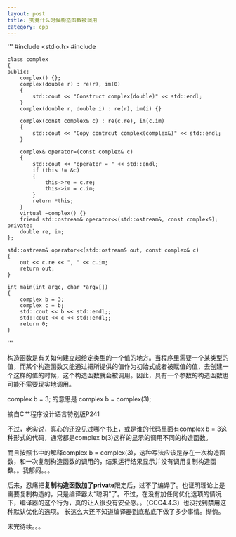 ```yaml
---
layout: post
title: 究竟什么时候构造函数被调用
category: cpp
---
```


'''
    #include <stdio.h>
    #include <iostream>

    class complex
    {
    public:
        complex() {};
        complex(double r) : re(r), im(0)
        {
            std::cout << "Construct complex(double)" << std::endl;
        }
        complex(double r, double i) : re(r), im(i) {}

        complex(const complex& c) : re(c.re), im(c.im)
        {
            std::cout << "Copy contrcut complex(complex&)" << std::endl;
        }

        complex& operator=(const complex& c)
        {
            std::cout << "operator = " << std::endl;
            if (this != &c)
            {
                this->re = c.re;
                this->im = c.im;
            }
            return *this;
        }
        virtual ~complex() {}
        friend std::ostream& operator<<(std::ostream&, const complex&);
    private:
        double re, im;
    };

    std::ostream& operator<<(std::ostream& out, const complex& c)
    {
        out << c.re << ", " << c.im;
        return out;
    }

    int main(int argc, char *argv[])
    {
        complex b = 3;
        complex c = b;
        std::cout << b << std::endl;;
        std::cout << c << std::endl;;
        return 0;
    }

'''

构造函数是有关如何建立起给定类型的一个值的地方。当程序里需要一个某类型的值，而某个构造函数又能通过把所提供的值作为初始式或者被赋值的值，去创建一个这样的值的时候，这个构造函数就会被调用。因此，具有一个参数的构造函数也可能不需要现实地调用。

complex b = 3; 的意思是 complex b = complex(3);

摘自C艹程序设计语言特别版P241

不过，老实说，真心的还没见过哪个书上，或是谁的代码里面有complex b = 3这种形式的代码，通常都是complex b(3)这样的显示的调用不同的构造函数。

而且按照书中的解释complex b = complex(3)，这种写法应该是存在一次构造函数，和一次复制构造函数的调用的，结果运行结果显示并没有调用复制构造函数。。我郁闷。。。

后来，忍痛把**复制构造函数加了private**限定后，过不了编译了。也证明理论上是需要复制构造的，只是编译器太“聪明”了。不过，在没有加任何优化选项的情况下，编译器的这个行为，真的让人很没有安全感。。（GCC4.4.3）也没找到禁用这种默认优化的选项。 
 长这么大还不知道编译器到底私底下做了多少事情。惭愧。

未完待续。。。

